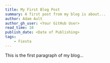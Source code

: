 ```yaml
---
title: My First Blog Post
summary: A first post from my blog is about...
author: Adam Ault
author_gh_user: <Your GitHub User>
read_time: 10
publish_date: <Date of Publishing>
tags:
    - Fiesta
---
```


This is the first paragraph of my blog...